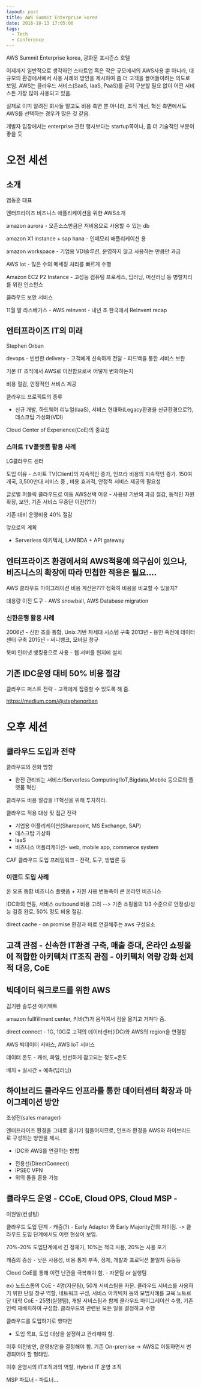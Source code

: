 ```yaml
---
layout: post
title: AWS Summit Enterprise korea
date: 2016-10-13 17:05:00
tags:
  - Tech
  - Conference
---
```


AWS Summit Enterprise korea, 광화문 포시즌스 호텔

이제까지 일반적으로 생각하던 스타트업 혹은 작은 규모에서의 AWS사용 뿐 아니라, 대규모의 환경에서에서 사용 사례와 방안을 제시하여 좀 더 고객을 끌어들이려는 의도로 보임. AWS는 클라우드 서비스(SaaS, IaaS, PaaS)를 굳이 구분할 필요 없이 어떤 서비스든 가장 많이 사용되고 있음.

실제로 이미 알려진 회사들 말고도 비용 측면 뿐 아니라, 조직 개선, 혁신 측면에서도 AWS를 선택하는 경우가 많은 것 같음.

개발자 입장에서는 enterprise 관련 행사보다는 startup쪽이나, 좀 더 기술적인 부분이 좋을 듯

# 오전 세션

## 소개
염동훈 대표

엔터프라이즈 비즈니스 애플리케이션을 위한 AWS소개

amazon aurora - 오픈소스만큼은 저비용으로 사용할 수 있는 db

amazon X1 instance + sap hana - 인메모리 애플리케이션 용

amazon workspace - 기업용 VDI솔루션, 운영하지 않고 사용하는 만큼만 과금

AWS Iot - 많은 수의 메세징 처리를 빠르게 수행

Amazon EC2 P2 Instance - 고성능 컴퓨팅 프로세스, 딥러닝, 머신러닝 등 병렬처리를 위한 인스턴스

클라우드 보안 서비스

11월 말 라스베가스 - AWS reInvent - 내년 초 한국에서 ReInvent recap

## 엔터프라이즈 IT의 미래
Stephen Orban

devops - 빈번한 delivery - 고객에게 신속하게 전달 - 피드백을 통한 서비스 보완

기본 IT 조직에서 AWS로 이전함으로써 어떻게 변화하는지

비용 절감, 안정적인 서비스 제공

클라우드 프로젝트의 종류
- 신규 개발, 하드웨어 리뉴얼(IaaS), 서비스 현대화(Legacy환경을 신규환경으로?), 데스크탑 가상화(VDI)

Cloud Center of Experience(CoE)의 중요성


### 스마트 TV플랫폼 활용 사례
LG클라우드 센터

도입 이유 - 스마트 TV(Client)의 지속적인 증가, 인프라 비용의 지속적인 증가.
150여개국, 3,500만대 서비스 중 , 비용 효과적, 안정적 서비스 제공의 필요성

글로벌 퍼블릭 클라우드로 이동
AWS선택 이유 - 사용량 기반의 과금 절감, 동적인 자원 확장, 보안, 기존 서비스 무중단 이전(???)

기존 대비 운영비용 40% 절감

앞으로의 계획
- Serverless 아키텍처, LAMBDA + API gateway

엔터프라이즈 환경에서의 AWS적용에 의구심이 있으나, 비즈니스의 확장에 따라 민첩한 적용은 필요....
--------------

AWS 클라우드 마이그레이션 비용 계산은???
정확히 비용을 비교할 수 있을지?


대용량 이전 도구 - AWS snowball, AWS Database migration


### 신한은행 활용 사례

2006년 - 신한 조흥 통합, Unix 기반 차세대 시스템 구축
2013년 - 용인 죽전에 데이터센터 구축
2015년 - 써니뱅크, 모바일 창구

북미 인터넷 뱅킹용으로 사용 - 웹 서버를 현지에 설치

기존 IDC운영 대비 50% 비용 절감
-----------------


클라우드 퍼스트 전략 - 고객에게 집중할 수 있도록 해 줌.


https://medium.com/@stephenorban



# 오후 세션

## 클라우드 도입과 전략

클라우드의 진화 방향
- 완전 관리되는 서비스/Serverless Computing/IoT,Bigdata,Mobile 등으로의 플랫폼 혁신

클라우드 비용 절감을 IT혁신을 위해 투자하라.

클라우드 적용 대상 및 접근 전략
- 기업용 어플리케이션(Sharepoint, MS Exchange, SAP)
- 데스크탑 가상화
- IaaS
- 비즈니스 어플리케이션- web, mobile app, commerce system

CAF 클라우드 도입 프레임워크 - 전략, 도구, 방법론 등


### 이랜드 도입 사례

온 오프 통합 비즈니스 플랫폼 + 자원 사용 변동폭이 큰 온라인 비즈니스

IDC와의 연동, 서비스 outbound 비용 고려
--> 기존 쇼핑몰의 1/3 수준으로 안정성/성능 검증 완료, 50% 정도 비용 절감.

direct cache - on promise 환경과 바로 연결해주는 aws 구성요소

고객 관점 - 신속한 IT환경 구축, 매출 증대, 온라인 쇼핑몰에 적합한 아키텍처
IT조직 관점 - 아키텍처 역량 강화 선제적 대응, CoE
--------------------


## 빅데이터 워크로드를 위한 AWS
김기완 솔루션 아키텍트

amazon fullfillment center, 키바(?)가 움직여서 짐을 옮기고 가져다 줌.

direct connect - 1G, 10G로 고객의 데이터센터(IDC)와 AWS의 region을 연결함

AWS 빅데이터 서비스, AWS IoT 서비스

데이터 온도 - 캐쉬, 파일, 빈번하게 참고되는 정도=온도


배치 + 실시간 + 예측(딥러닝)



## 하이브리드 클라우드 인프라를 통한 데이터센터 확장과 마이그레이션 방안
조성진(sales manager)

엔터프라이즈 환경을 그대로 옮기기 힘들어지므로, 인프라 환경을 AWS와
하이브리드로 구성하는 방안을 제시.

* IDC와 AWS를 연결하는 방법

- 전용선(DirectConnect)
- IPSEC VPN
- 위의 둘을 혼용 가능

## 클라우드 운영 - CCoE, Cloud OPS, Cloud MSP -
이원일(컨설팅)

클라우드 도입 단계 - 캐즘(?) - Early Adaptor 와 Early Majority간의 차이점. -> 클라우드 도입 단계에서도 이런 현상이 보임.

70%-20% 도입단계에서 긴 정체기, 10%는 적극 사용, 20%는 사용 포기

캐즘의 증상 - 낮은 사용성, 비용 통제 부족, 정체, 개발과 프로덕션 불일치 등등등

Cloud CoE를 통해 이런 난관을 극복해야 함. - 자문팀 or 실행팀

ex)
노드스톰의 CoE - 4명(자문팀), 50개 서비스팀을 자문. 클라우드 서비스를 사용하기 위한 단일 창구 역할, 네트워크 구성, 서비스 아키텍처 등의 모범사례를 교육
노트르담 대학 CoE - 25명(실행팀), 개별 서비스팀과 함께 클라우드 마이그레이션 수행, 기존 인력 재배치하여 구성함. 클라우드와 관련된 모든 일을 결정하고 수행


클라우드를 도입하기로 했다면
- 도입 목표, 도입 대상을 설정하고 관리해야 함.

이후 이전방안, 운영방안을 결정해야 함. 기존 On-premise -> AWS로 이동하면서 변경되어야 할 형태임.

이후 운영시의 IT조직과의 역할, Hybrid IT 운영 조직

MSP 파트너 - 파트너...
